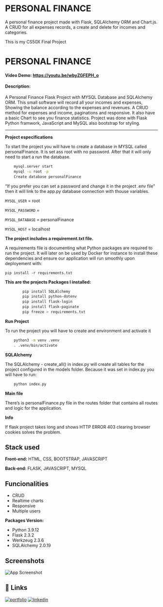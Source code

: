 # PERSONAL FINANCE
A personal finance project made with Flask, SQLAlchemy ORM and Chart.js. A CRUD for all expenses records, a create and delete for incomes and categories.


This is my CS50X Final Project

# PERSONAL FINANCE
#### Video Demo:  <https://youtu.be/wbyZGFEPH_o>
#### Description:

A Personal Finance Flask Project with MYSQL Database and SQLAlchemy ORM.
This small software will record all your incomes and expenses, Showing the balance according to the expenses and revenues. A CRUD method for expenses and income, paginations and responsive.
It also have a basic Chart to see you finance statistics. 
Project was done with Flask Python framwork, JavaScript and MySQL also bootstrap for styling.

---

**Project especifications**

To start the project you will have to create a database in MYSQL called personalFinance. It is set ass root with no password. After that it will only need to start a run the database. 

```bash
	mysql.server start
	mysql -u root -p
	Create database personalFinance
```

“If you prefer you can set a password and change it in the project .env file” then it will link to the app.py database connection with thouse variables.

`MYSQL_USER` = root

`MYSQL_PASSWORD` = 

`MYSQL_DATABASE` = personalFinance

`MYSQL_HOST` = localhost

**The project includes a requirement.txt file.**

A requirements file is documenting what Python packages are required to run the project. It will later on be used by Docker for instance to install these dependencies and ensure our application will run smoothly upon deployement with:

	pip install -r requirements.txt

**This are the projects Packages I installed:**
```bash
		pip install SQLAlchemy
		pip install python-dotenv
		pip install flask-login
		pip install flask-paginate
		pip freeze > requirements.txt
```

**Run Project**

To run the project you will have to create and environment and activate it
```bash
	python3 -m venv .venv
	. .venv/bin/activate
```

**SQLAlchemy**

The SQLAlchemy - create_all()  in index.py will create all tables for the project configured in the models folder. 
Because it was set in index.py you will have to run:

```bash
	python index.py
```

**Main file**

There’s is personalFinance.py file in the routes folder that contains all routes and logic for the application.

**Info**

If flask project takes long and shows HTTP ERROR 403
clearing browser cookies solves the problem.

## Stack used

**Front-end:** HTML, CSS, BOOTSTRAP, JAVASCRIPT

**Back-end:** FLASK, JAVASCRIPT, MYSQL

## Funcionalities

- CRUD
- Realtime charts
- Responsive
- Multiple users

**Packages Version:**
- Python 3.9.12
- Flask 2.3.2
- Werkzeug 2.3.6
- SQLAlchemy 2.0.19

## Screenshots

![App Screenshot](<img src="static/thumb.png" alt="example" title="example">)

## 🔗 Links
[![portfolio](https://img.shields.io/badge/my_portfolio-000?style=for-the-badge&logo=ko-fi&logoColor=white)](https://yeeysonduarte.vercel.app/)
[![linkedin](https://img.shields.io/badge/linkedin-0A66C2?style=for-the-badge&logo=linkedin&logoColor=white)](https://www.linkedin.com/in/yeeyson-duarte-6545041a7/)
